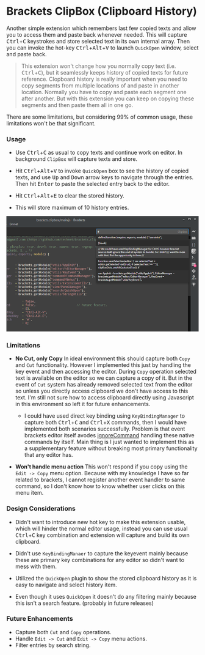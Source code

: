 Brackets ClipBox (Clipboard History)
=======================

Another simple extension which remembers last few copied texts and allow you to access them and paste back whenever needed. This will capture <kbd>Ctrl</kbd>+<kbd>C</kbd> keystrokes and store selected text in its own internal array. Then you can invoke the hot-key <kbd>Ctrl</kbd>+<kbd>Alt</kbd>+<kbd>V</kbd> to launch `QuickOpen` window, select and paste back.

> This extension won't change how you normally copy text (i.e. <kbd>Ctrl</kbd>+<kbd>C</kbd>), but it seamlessly keeps history of copied texts for future reference.
> Clopboard history is really important when you need to copy segments from multiple locations of and paste in another location. Normally you have to copy and paste each segment one after another. But with this extension you can keep on copying these segments and then paste them all in one go.

There are some limitations, but considering 99% of common usage, these limitations won't be that significant.

### Usage

* Use <kbd>Ctrl</kbd>+<kbd>C</kbd> as usual to copy texts and continue work on editor. In background `ClipBox` will capture texts and store.

* Hit <kbd>Ctrl</kbd>+<kbd>Alt</kbd>+<kbd>V</kbd> to invoke `QuickOpen` box to see the history of copied texts, and use <kbd>Up</kbd> and <kbd>Down</kbd> arrow keys to navigate through the entries. Then hit <kbd>Enter</kbd> to paste the selected entry back to the editor.

* Hit <kbd>Ctrl</kbd>+<kbd>Alt</kbd>+<kbd>E</kbd> to clear the stored history.

* This will store maximum of 10 history entries.

![QuickOpen screenshot](screenshot.png)

### Limitations

* **No Cut, only Copy** In ideal environment this should capture both `Copy` and `Cut` functionality. However I implemented this just by handling the key event and then accessing the editor. During `Copy` operation selected text is available on the editor so we can capture a copy of it. But in the event of `Cut` system has already removed selected text from the editor so unless you directly access clipboard we don't have access to this text. I'm still not sure how to access clipboard directly using Javascript in this environment so left it for future enhancements.

	* I could have used direct key binding using `KeyBindingManager` to capture both <kbd>Ctrl</kbd>+<kbd>C</kbd> and <kbd>Ctrl</kbd>+<kbd>X</kbd> commands, then I would have implemented both scenarios successfully. Problem is that event brackets editor itself avodes [ignoreCommand](https://github.com/adobe/brackets/blob/master/src/editor/EditorCommandHandlers.js#L1106) handling these native commands by itself. Main thing is I just wanted to implement this as a supplementary feature without breaking most primary functionality that any editor has.
	
	
* **Won't handle menu action** This won't respond if you copy using the `Edit -> Copy` menu option. Because with my knowledge I have so far related to brackets, I cannot register another event handler to same command, so I don't know how to know whether user clicks on this menu item.   

### Design Considerations

* Didn't want to introduce new hot key to make this extension usable, which will hinder the normal editor usage, instead you can use usual <kbd>Ctrl</kbd>+<kbd>C</kbd> key combination and extension will capture and build its own clipboard.

* Didn't use `KeyBindingManaer` to capture the keyevent mainly because these are primary key combinations for any editor so didn't want to mess with them.

* Utilized the `QuickOpen` plugin to show the stored clipboard history as it is easy to navigate and select history item.

* Even though it uses `QuickOpen` it doesn't do any filtering mainly because this isn't a search feature. (probably in future releases)

### Future Enhancements

* Capture both `Cut` and `Copy` operations. 
* Handle `Edit -> Cut` and `Edit -> Copy` menu actions.
* Filter entries by search string.
